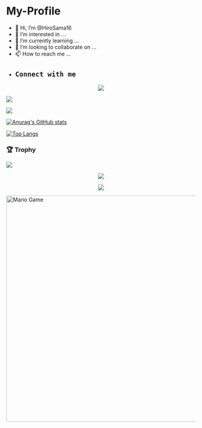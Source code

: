 # My-Profile
- 👋 Hi, I’m @HiroSama16
- 👀 I’m interested in ...
- 🌱 I’m currently learning ...
- 💞️ I’m looking to collaborate on ...
- 📫 How to reach me ...
- ## ```Connect with me```
<p align="center">
  <a href="https://wa.me/6285836889881?text=Assalamu'alaikum"><img src="https://img.shields.io/badge/WhatsApp-25D366?style=for-the-badge&logo=whatsapp&logoColor=white" />

<a href="https://www.facebook.com/profile.php?id=100015526687857][https://www.facebook.com/profile.php?id=100067653206896]"><img src="https://img.shields.io/badge/Facebook-%234267B2.svg?&style=for-the-badge&logo=facebook&logoColor=white" />
  
  <a href="https://t.me/Shiyro"><img src="https://img.shields.io/badge/Telegram-%230088cc.svg?&style=for-the-badge&logo=telegram&logoColor=white" /> <br>
<!---
HiroSama16/HiroSama16 is a ✨ special ✨ repository because its `README.md` (this file) appears on your GitHub profile.
You can click the Preview link to take a look at your changes.
--->
![Anurag's GitHub stats](https://github-readme-stats.vercel.app/api?username=HiroSama16&show_icons=true&theme=radical)

[![Top Langs](https://github-readme-stats.vercel.app/api/top-langs/?username=anuraghazra&layout=compact)](https://github.com/anuraghazra/github-readme-stats)

### 🏆 Trophy

![](https://github-profile-trophy.vercel.app/?username=HiroSama16&row=2&column=3&layout=compact&theme=onedark)

<p align="center">
   <img src="https://github-readme-streak-stats.herokuapp.com/?user=HiroSama16" />
</p>

<p align="center">
  <img src="https://komarev.com/ghpvc/?username=HiroSama16&label=VIEWS&style=flat-square&color=orange" />
</p>

<img src="https://github.com/TheDudeThatCode/TheDudeThatCode/blob/master/Assets/Mario_Gameplay.gif" alt="Mario Game" width="600" />
